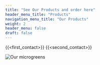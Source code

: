 ```yaml
---
title: "See Our Products and order here"
header_menu_title: "Products"
navigation_menu_title: "Our Products"
weight: 2
header_menu: false 
draft: false
---
```


{{<first_contact>}}
{{<second_contact>}}


![Our microgreens](images/microgreen-background.jpg)
